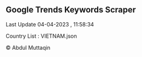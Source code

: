 

## Google Trends Keywords Scraper 
 
Last Update 04-04-2023 , 11:58:34

Country List :
VIETNAM.json



© Abdul Muttaqin 
